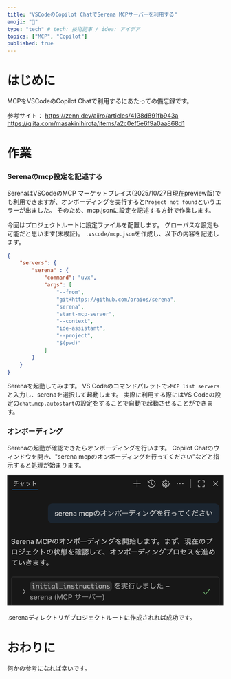 ```yaml
---
title: "VSCodeのCopilot ChatでSerena MCPサーバーを利用する"
emoji: "🚙"
type: "tech" # tech: 技術記事 / idea: アイデア
topics: ["MCP", "Copilot"]
published: true
---
```


# はじめに
MCPをVSCodeのCopilot Chatで利用するにあたっての備忘録です。

参考サイト：
https://zenn.dev/aiiro/articles/4138d891fb943a
https://qiita.com/masakinihirota/items/a2c0ef5e6f9a0aa868d1

# 作業
### Serenaのmcp設定を記述する
SerenaはVSCodeのMCP マーケットプレイス(2025/10/27日現在preview版)でも利用できますが、オンボーディングを実行すると`Project not found`というエラーが出ました。
そのため、mcp.jsonに設定を記述する方針で作業します。

今回はプロジェクトルートに設定ファイルを配置します。
グローバスな設定も可能だと思います(未検証)。
`.vscode/mcp.json`を作成し、以下の内容を記述します。

```json
{
    "servers": {
        "serena" : {
            "command": "uvx",
            "args": [
                "--from",
                "git+https://github.com/oraios/serena",
                "serena",
                "start-mcp-server",
                "--context",
                "ide-assistant",
                "--project",
                "$(pwd)"
            ]
        }
    }
}
```

Serenaを起動してみます。
VS Codeのコマンドパレットで`>MCP list servers`と入力し、serenaを選択して起動します。
実際に利用する際にはVS Codeの設定の`chat.mcp.autostart`の設定をすることで自動で起動させることができます。

### オンボーディング
Serenaの起動が確認できたらオンボーディングを行います。
Copilot Chatのウィンドウを開き、"serena mcpのオンボーディングを行ってください"などと指示すると処理が始まります。

![Copilot Chatのウィンドウ](/images/mcp_onboarding.png)

.serenaディレクトリがプロジェクトルートに作成されれば成功です。

# おわりに
何かの参考になれば幸いです。

